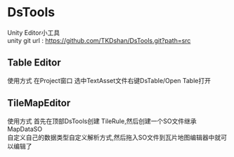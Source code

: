 # DsTools
Unity Editor小工具  
unity git url : https://github.com/TKDshan/DsTools.git?path=src  
## Table Editor  
使用方式 在Project窗口 选中TextAsset文件右键DsTable/Open Table打开  
## TileMapEditor  
使用方式 首先在顶部DsTools创建 TileRule,然后创建一个SO文件继承 MapDataSO  
自定义自己的数据类型自定义解析方式,然后拖入SO文件到瓦片地图编辑器中就可以编辑了  
